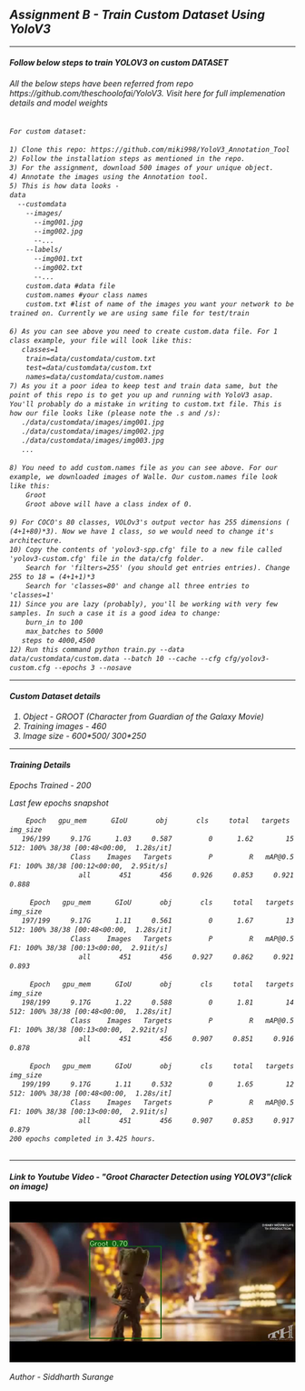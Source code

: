 <h2><i><b> Assignment B - Train Custom Dataset Using YoloV3 </B><I></H2>
<HR>

<H4> Follow below steps to train YOLOV3 on custom DATASET</H4>
<H6> All the below steps have been referred from repo https://github.com/theschoolofai/YoloV3. Visit here for full implemenation details and model weights</H6>


```
For custom dataset:

1) Clone this repo: https://github.com/miki998/YoloV3_Annotation_Tool
2) Follow the installation steps as mentioned in the repo.
3) For the assignment, download 500 images of your unique object.
4) Annotate the images using the Annotation tool.
5) This is how data looks -
data
  --customdata
    --images/
      --img001.jpg
      --img002.jpg
      --...
    --labels/
      --img001.txt
      --img002.txt
      --...
    custom.data #data file
    custom.names #your class names
    custom.txt #list of name of the images you want your network to be trained on. Currently we are using same file for test/train

6) As you can see above you need to create custom.data file. For 1 class example, your file will look like this:
   classes=1
    train=data/customdata/custom.txt
    test=data/customdata/custom.txt 
    names=data/customdata/custom.names
7) As you it a poor idea to keep test and train data same, but the point of this repo is to get you up and running with YoloV3 asap.  You'll probably do a mistake in writing to custom.txt file. This is how our file looks like (please note the .s and /s):
   ./data/customdata/images/img001.jpg
   ./data/customdata/images/img002.jpg
   ./data/customdata/images/img003.jpg
   ...

8) You need to add custom.names file as you can see above. For our example, we downloaded images of Walle. Our custom.names file look like this:
    Groot
    Groot above will have a class index of 0.

9) For COCO's 80 classes, VOLOv3's output vector has 255 dimensions ( (4+1+80)*3). Now we have 1 class, so we would need to change it's architecture.
10) Copy the contents of 'yolov3-spp.cfg' file to a new file called 'yolov3-custom.cfg' file in the data/cfg folder.
    Search for 'filters=255' (you should get entries entries). Change 255 to 18 = (4+1+1)*3
    Search for 'classes=80' and change all three entries to 'classes=1'
11) Since you are lazy (probably), you'll be working with very few samples. In such a case it is a good idea to change:
    burn_in to 100
    max_batches to 5000
   steps to 4000,4500
12) Run this command python train.py --data data/customdata/custom.data --batch 10 --cache --cfg cfg/yolov3-custom.cfg --epochs 3 --nosave

```
<hr>

<h4> Custom Dataset details </h3>
<ol>
  <li>Object - GROOT (Character from Guardian of the Galaxy Movie)</li>
  <li>Training images - 460</li>
  <li>Image size - 600*500/ 300*250</li>
</ol>

<hr>

<h4> Training Details </h4>

Epochs Trained - 200

Last few epochs snapshot

```
    Epoch   gpu_mem      GIoU       obj       cls     total   targets  img_size
   196/199     9.17G      1.03     0.587         0      1.62        15       512: 100% 38/38 [00:48<00:00,  1.28s/it]
               Class    Images   Targets         P         R   mAP@0.5        F1: 100% 38/38 [00:12<00:00,  2.95it/s]
                 all       451       456     0.926     0.853     0.921     0.888

     Epoch   gpu_mem      GIoU       obj       cls     total   targets  img_size
   197/199     9.17G      1.11     0.561         0      1.67        13       512: 100% 38/38 [00:48<00:00,  1.28s/it]
               Class    Images   Targets         P         R   mAP@0.5        F1: 100% 38/38 [00:13<00:00,  2.91it/s]
                 all       451       456     0.927     0.862     0.921     0.893

     Epoch   gpu_mem      GIoU       obj       cls     total   targets  img_size
   198/199     9.17G      1.22     0.588         0      1.81        14       512: 100% 38/38 [00:48<00:00,  1.28s/it]
               Class    Images   Targets         P         R   mAP@0.5        F1: 100% 38/38 [00:13<00:00,  2.92it/s]
                 all       451       456     0.907     0.851     0.916     0.878

     Epoch   gpu_mem      GIoU       obj       cls     total   targets  img_size
   199/199     9.17G      1.11     0.532         0      1.65        12       512: 100% 38/38 [00:48<00:00,  1.28s/it]
               Class    Images   Targets         P         R   mAP@0.5        F1: 100% 38/38 [00:13<00:00,  2.91it/s]
                 all       451       456     0.907     0.853     0.917     0.879
200 epochs completed in 3.425 hours.


```
<hr>

<h4><i> Link to Youtube Video - "Groot Character Detection using YOLOV3"(click on image)</h4>

[![IMAGE ALT TEXT](https://github.com/SID-SURANGE/EVA-4.0/blob/master/Session%2013%20YOLOV3/Assignement%20B/Snap.jpg)](https://youtu.be/9AAcoXx8w38 "Groot Character Detection using YOLOV3")

Author - Siddharth Surange
